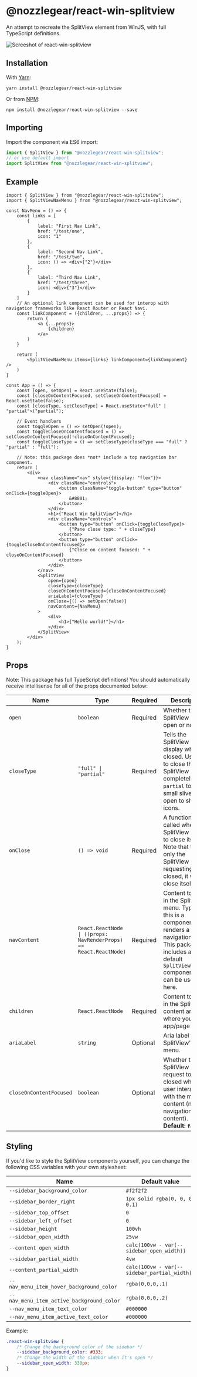 # @nozzlegear/react-win-splitview

An attempt to recreate the SplitView element from WinJS, with full TypeScript definitions.

![Screeshot of react-win-splitview](./assets/example.png)

## Installation

With [Yarn](https://github.com/yarnpkg/yarn):

```shell
yarn install @nozzlegear/react-win-splitview
```

Or from [NPM](https://npmjs.com/package/@nozzlegear/react-win-splitview):

```shell
npm install @nozzlegear/react-win-splitview --save
```

## Importing

Import the component via ES6 import:

```js
import { SplitView } from "@nozzlegear/react-win-splitview";
// or use default import
import SplitView from "@nozzlegear/react-win-splitview";
```

## Example

```tsx
import { SplitView } from "@nozzlegear/react-win-splitview";
import { SplitViewNavMenu } from "@nozzlegear/react-win-splitview";

const NavMenu = () => {
    const links = [
        {
            label: "First Nav Link",
            href: "/test/one",
            icon: "1"
        },
        {
            label: "Second Nav Link",
            href: "/test/two",
            icon: () => <div>{"2"}</div>
        },
        {
            label: "Third Nav Link",
            href: "/test/three",
            icon: <div>{"3"}</div>
        }
    ]
    // An optional link component can be used for interop with navigation frameworks like React Router or React Navi.
    const linkComponent = ({children, ...props}) => {
        return (
            <a {...props}>
                {children}
            </a>
        )
    }

    return (
        <SplitViewNavMenu items={links} linkComponent={linkComponent} />
    )
}

const App = () => {
    const [open, setOpen] = React.useState(false);
    const [closeOnContentFocused, setCloseOnContentFocused] = React.useState(false);
    const [closeType, setCloseType] = React.useState<"full" | "partial">("partial");

    // Event handlers
    const toggleOpen = () => setOpen(!open);
    const toggleCloseOnContentfocused = () => setCloseOnContentFocused(!closeOnContentFocused);
    const toggleCloseType = () => setCloseType(closeType === "full" ? "partial" : "full");

    // Note: this package does *not* include a top navigation bar component.
    return (
        <div>
            <nav className="nav" style={{display: "flex"}}>
                <div className="controls">
                    <button className="toggle-button" type="button" onClick={toggleOpen}>
                        &#8801;
                    </button>
                </div>
                <h1>{"React Win SplitView"}</h1>
                <div className="controls">
                    <button type="button" onClick={toggleCloseType}>
                        {"Pane close type: " + closeType}
                    </button>
                    <button type="button" onClick={toggleCloseOnContentfocused}>
                        {"Close on content focused: " + closeOnContentFocused}
                    </button>
                </div>
            </nav>
            <SplitView
                open={open}
                closeType={closeType}
                closeOnContentFocused={closeOnContentFocused}
                ariaLabel={closeType}
                onClose={() => setOpen(false)}
                navContent={NavMenu}
            >
                <div>
                    <h1>{"Hello world!"}</h1>
                </div>
            </SplitView>
        </div>
    );
}
```

## Props

Note: This package has full TypeScript definitions! You should automatically receive intellisense for all of the props documented below:

| Name | Type | Required | Description |
|------|------|----------|-------------|
|`open`| `boolean`| Required | Whether the SplitView pane is open or not. |
|`closeType`| `"full" \| "partial"`| Required | Tells the SplitView how to display when closed. Use `full` to close the SplitView completely, and `partial` to keep a small sliver of it open to show icons. |
|`onClose`| `() => void` | Required | A function that's called when the SplitView wants to close itself. Note that this is only the SplitView requesting to be closed, it will not close itself. |
|`navContent`| `React.ReactNode \| ((props: NavRenderProps) => React.ReactNode)`| Required | Content to show in the SplitView's menu. Typically this is a component that renders a list of navigation links. This package includes a default `SplitViewNavMenu` component that can be used here. |
| `children` | `React.ReactNode` | Required | Content to show in the SplitView's content area (i.e. where your app/page goes). |
|`ariaLabel`| `string`| Optional | Aria label for the SplitView's menu. |
|`closeOnContentFocused`| `boolean`| Optional | Whether the SplitView should request to be closed when the user interacts with the main content (not the navigation content). **Default: `false`**. |

## Styling

If you'd like to style the SplitView components yourself, you can change the following CSS variables with your own stylesheet:

| Name | Default value |
| ---- | ------------- |
| `--sidebar_background_color` | `#f2f2f2` |
| `--sidebar_border_right` | `1px solid rgba(0, 0, 0, 0.1)` |
| `--sidebar_top_offset` | `0` |
| `--sidebar_left_offset` | `0` |
| `--sidebar_height` | `100vh` |
| `--sidebar_open_width` | `25vw` |
| `--content_open_width` | `calc(100vw - var(--sidebar_open_width))` |
| `--sidebar_partial_width` | `4vw` |
| `--content_partial_width` | `calc(100vw - var(--sidebar_partial_width))` |
| `--nav_menu_item_hover_background_color` | `rgba(0,0,0,.1)` |
| `--nav_menu_item_active_background_color` | `rgba(0,0,0,.2)` |
| `--nav_menu_item_text_color` | `#000000` |
| `--nav_menu_item_active_text_color` | `#000000` |

Example:

```css
.react-win-splitview {
    /* Change the background color of the sidebar */
    --sidebar_background_color: #333;
    /* Change the width of the sidebar when it's open */
    --sidebar_open_width: 330px;
}
```
